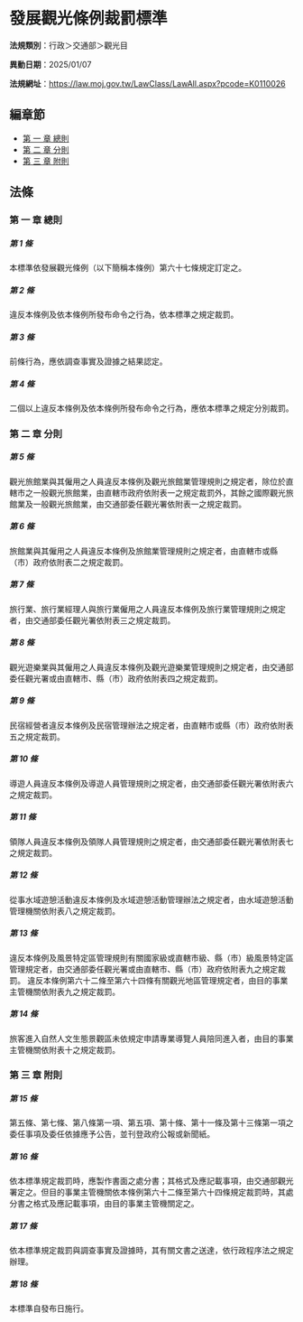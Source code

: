 # 發展觀光條例裁罰標準

**法規類別**：行政＞交通部＞觀光目

**異動日期**：2025/01/07  

**法規網址**：https://law.moj.gov.tw/LawClass/LawAll.aspx?pcode=K0110026




## 編章節
* [第 一 章 總則](#第-一-章-總則)
* [第 二 章 分則](#第-二-章-分則)
* [第 三 章 附則](#第-三-章-附則)
## 法條
### 第 一 章 總則

##### 第 1 條
本標準依發展觀光條例（以下簡稱本條例）第六十七條規定訂定之。

##### 第 2 條
違反本條例及依本條例所發布命令之行為，依本標準之規定裁罰。

##### 第 3 條
前條行為，應依調查事實及證據之結果認定。

##### 第 4 條
二個以上違反本條例及依本條例所發布命令之行為，應依本標準之規定分別裁罰。

### 第 二 章 分則

##### 第 5 條
觀光旅館業與其僱用之人員違反本條例及觀光旅館業管理規則之規定者，除位於直轄市之一般觀光旅館業，由直轄市政府依附表一之規定裁罰外，其餘之國際觀光旅館業及一般觀光旅館業，由交通部委任觀光署依附表一之規定裁罰。

##### 第 6 條
旅館業與其僱用之人員違反本條例及旅館業管理規則之規定者，由直轄市或縣（市）政府依附表二之規定裁罰。

##### 第 7 條
旅行業、旅行業經理人與旅行業僱用之人員違反本條例及旅行業管理規則之規定者，由交通部委任觀光署依附表三之規定裁罰。

##### 第 8 條
觀光遊樂業與其僱用之人員違反本條例及觀光遊樂業管理規則之規定者，由交通部委任觀光署或由直轄市、縣（市）政府依附表四之規定裁罰。

##### 第 9 條
民宿經營者違反本條例及民宿管理辦法之規定者，由直轄市或縣（市）政府依附表五之規定裁罰。

##### 第 10 條
導遊人員違反本條例及導遊人員管理規則之規定者，由交通部委任觀光署依附表六之規定裁罰。

##### 第 11 條
領隊人員違反本條例及領隊人員管理規則之規定者，由交通部委任觀光署依附表七之規定裁罰。

##### 第 12 條
從事水域遊憩活動違反本條例及水域遊憩活動管理辦法之規定者，由水域遊憩活動管理機關依附表八之規定裁罰。

##### 第 13 條
違反本條例及風景特定區管理規則有關國家級或直轄市級、縣（市）級風景特定區管理規定者，由交通部委任觀光署或由直轄市、縣（市）政府依附表九之規定裁罰。
違反本條例第六十二條至第六十四條有關觀光地區管理規定者，由目的事業主管機關依附表九之規定裁罰。

##### 第 14 條
旅客進入自然人文生態景觀區未依規定申請專業導覽人員陪同進入者，由目的事業主管機關依附表十之規定裁罰。

### 第 三 章 附則

##### 第 15 條
第五條、第七條、第八條第一項、第五項、第十條、第十一條及第十三條第一項之委任事項及委任依據應予公告，並刊登政府公報或新聞紙。

##### 第 16 條
依本標準規定裁罰時，應製作書面之處分書；其格式及應記載事項，由交通部觀光署定之。但目的事業主管機關依本條例第六十二條至第六十四條規定裁罰時，其處分書之格式及應記載事項，由目的事業主管機關定之。

##### 第 17 條
依本標準規定裁罰與調查事實及證據時，其有關文書之送達，依行政程序法之規定辦理。

##### 第 18 條
本標準自發布日施行。


